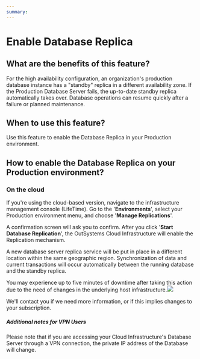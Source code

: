 ```yaml
---
summary: 
---
```


# Enable Database Replica

## What are the benefits of this feature?

For the high availability configuration, an organization's production database instance has a "standby" replica in a different availability zone. If the Production Database Server fails, the up-to-date standby replica automatically takes over. Database operations can resume quickly after a failure or planned maintenance.

## When to use this feature?

Use this feature to enable the Database Replica in your Production environment.

## How to enable the Database Replica on your Production environment?

### On the cloud

If you're using the cloud-based version, navigate to the infrastructure management console (LifeTime). Go to the '**Environments**', select your Production environment menu, and choose '**Manage Replications**'.

A confirmation screen will ask you to confirm. After you click '**Start Database Replication**', the OutSystems Cloud Infrastructure will enable the Replication mechanism.

A new database server replica service will be put in place in a different location within the same geographic region. Synchronization of data and current transactions will occur automatically between the running database and the standby replica.

You may experience up to five minutes of downtime after taking this action due to the need of changes in the underlying host infrastructure.![](images/enable-db-replica_0.png)

We'll contact you if we need more information, or if this implies changes to your subscription.

##### **Additional notes for VPN Users**

Please note that if you are accessing your Cloud Infrastructure's Database Server through a VPN connection, the private IP address of the Database will change.

